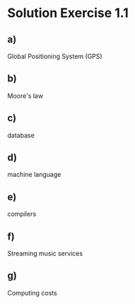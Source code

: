 # Solution Exercise 1.1

## a)

Global  Positioning System (GPS)

## b)

Moore's law

## c)

database

## d)

machine language

## e)

compilers

## f)

Streaming music services

## g)

Computing costs
